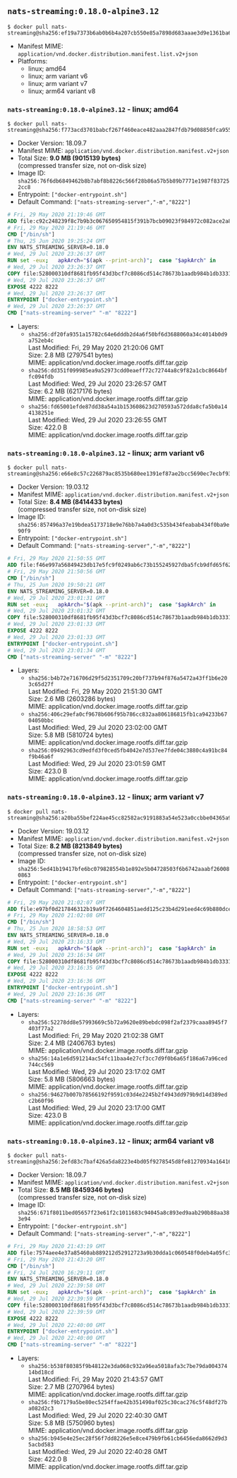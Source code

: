 ## `nats-streaming:0.18.0-alpine3.12`

```console
$ docker pull nats-streaming@sha256:ef19a7373b6ab0b6b4a207cb550e85a7898d683aaae3d9e1361ba69d7d987541
```

-	Manifest MIME: `application/vnd.docker.distribution.manifest.list.v2+json`
-	Platforms:
	-	linux; amd64
	-	linux; arm variant v6
	-	linux; arm variant v7
	-	linux; arm64 variant v8

### `nats-streaming:0.18.0-alpine3.12` - linux; amd64

```console
$ docker pull nats-streaming@sha256:f773acd3701babcf267f460eace482aaa2847fdb79d08850fca955fe69c12e8f
```

-	Docker Version: 18.09.7
-	Manifest MIME: `application/vnd.docker.distribution.manifest.v2+json`
-	Total Size: **9.0 MB (9015139 bytes)**  
	(compressed transfer size, not on-disk size)
-	Image ID: `sha256:76f6db6849462b8b7abf8b8226c566f28b86a57b5b89b7771e1987f837252cc8`
-	Entrypoint: `["docker-entrypoint.sh"]`
-	Default Command: `["nats-streaming-server","-m","8222"]`

```dockerfile
# Fri, 29 May 2020 21:19:46 GMT
ADD file:c92c248239f8c7b9b3c067650954815f391b7bcb09023f984972c082ace2a8d0 in / 
# Fri, 29 May 2020 21:19:46 GMT
CMD ["/bin/sh"]
# Thu, 25 Jun 2020 19:25:24 GMT
ENV NATS_STREAMING_SERVER=0.18.0
# Wed, 29 Jul 2020 23:26:37 GMT
RUN set -eux; 	apkArch="$(apk --print-arch)"; 	case "$apkArch" in 		aarch64) natsArch='arm64'; sha256='ff2a51618b79685264f980fe868f1c7af583c419b6406cc63d4811f3c98ca8fe' ;; 		armhf) natsArch='arm6'; sha256='629e17255f12fd80e051772a6dd18a7f65e692b4abef0786b421eb8b6ab85db4' ;; 		armv7) natsArch='arm7'; sha256='94e499af6a6391519315e8bcd5127c43c1d1a442ef945956286e77b4366c92c9' ;; 		x86_64) natsArch='amd64'; sha256='6252e9262efc81a41ade3f43b68e014d1e635d3e3bf9cbcd2b09c3a030a0d5e6' ;; 		x86) natsArch='386'; sha256='886ebd2e5eb99e30ff9e9d8907d7bd49dafacffce1dc921427e5754a4ec26f55' ;; 		*) echo >&2 "error: $apkArch is not supported!"; exit 1 ;; 	esac; 		wget -O nats-streaming-server.zip "https://github.com/nats-io/nats-streaming-server/releases/download/v${NATS_STREAMING_SERVER}/nats-streaming-server-v${NATS_STREAMING_SERVER}-linux-${natsArch}.zip"; 	echo "${sha256} *nats-streaming-server.zip" | sha256sum -c -; 		apk add --no-cache ca-certificates; 	apk add --no-cache --virtual buildtmp unzip; 		unzip nats-streaming-server.zip "nats-streaming-server-v${NATS_STREAMING_SERVER}-linux-${natsArch}/nats-streaming-server"; 	rm nats-streaming-server.zip; 	mv "nats-streaming-server-v${NATS_STREAMING_SERVER}-linux-${natsArch}/nats-streaming-server" /usr/local/bin; 	rmdir "nats-streaming-server-v${NATS_STREAMING_SERVER}-linux-${natsArch}"; 		apk del --no-cache --no-network buildtmp
# Wed, 29 Jul 2020 23:26:37 GMT
COPY file:528000310df8681fb95f43d3bcf7c8086cd514c78673b1aadb984b1db3331559 in /usr/local/bin 
# Wed, 29 Jul 2020 23:26:37 GMT
EXPOSE 4222 8222
# Wed, 29 Jul 2020 23:26:37 GMT
ENTRYPOINT ["docker-entrypoint.sh"]
# Wed, 29 Jul 2020 23:26:37 GMT
CMD ["nats-streaming-server" "-m" "8222"]
```

-	Layers:
	-	`sha256:df20fa9351a15782c64e6dddb2d4a6f50bf6d3688060a34c4014b0d9a752eb4c`  
		Last Modified: Fri, 29 May 2020 21:20:06 GMT  
		Size: 2.8 MB (2797541 bytes)  
		MIME: application/vnd.docker.image.rootfs.diff.tar.gzip
	-	`sha256:dd351f099985ea9a52973cdd0eaeff72c72744a8c9f82a1cbc8664bffc094fdb`  
		Last Modified: Wed, 29 Jul 2020 23:26:57 GMT  
		Size: 6.2 MB (6217176 bytes)  
		MIME: application/vnd.docker.image.rootfs.diff.tar.gzip
	-	`sha256:fd65001efde87dd38a54a1b153608623d270593a572dda8cfa5b0a144138251e`  
		Last Modified: Wed, 29 Jul 2020 23:26:55 GMT  
		Size: 422.0 B  
		MIME: application/vnd.docker.image.rootfs.diff.tar.gzip

### `nats-streaming:0.18.0-alpine3.12` - linux; arm variant v6

```console
$ docker pull nats-streaming@sha256:e66e8c57c226879ac8535b680ee1391ef87ae2bcc5690ec7ecbf93a4066c82a6
```

-	Docker Version: 19.03.12
-	Manifest MIME: `application/vnd.docker.distribution.manifest.v2+json`
-	Total Size: **8.4 MB (8414433 bytes)**  
	(compressed transfer size, not on-disk size)
-	Image ID: `sha256:857496a37e19bdea5173718e9e76bb7a4a0d3c535b434feabab434f0ba9e90f9`
-	Entrypoint: `["docker-entrypoint.sh"]`
-	Default Command: `["nats-streaming-server","-m","8222"]`

```dockerfile
# Fri, 29 May 2020 21:50:55 GMT
ADD file:f46e997a56849423db17e5fc9f0249ab6c73b155245927dba5fcb9dfd65f622f in / 
# Fri, 29 May 2020 21:50:56 GMT
CMD ["/bin/sh"]
# Thu, 25 Jun 2020 19:50:21 GMT
ENV NATS_STREAMING_SERVER=0.18.0
# Wed, 29 Jul 2020 23:01:31 GMT
RUN set -eux; 	apkArch="$(apk --print-arch)"; 	case "$apkArch" in 		aarch64) natsArch='arm64'; sha256='ff2a51618b79685264f980fe868f1c7af583c419b6406cc63d4811f3c98ca8fe' ;; 		armhf) natsArch='arm6'; sha256='629e17255f12fd80e051772a6dd18a7f65e692b4abef0786b421eb8b6ab85db4' ;; 		armv7) natsArch='arm7'; sha256='94e499af6a6391519315e8bcd5127c43c1d1a442ef945956286e77b4366c92c9' ;; 		x86_64) natsArch='amd64'; sha256='6252e9262efc81a41ade3f43b68e014d1e635d3e3bf9cbcd2b09c3a030a0d5e6' ;; 		x86) natsArch='386'; sha256='886ebd2e5eb99e30ff9e9d8907d7bd49dafacffce1dc921427e5754a4ec26f55' ;; 		*) echo >&2 "error: $apkArch is not supported!"; exit 1 ;; 	esac; 		wget -O nats-streaming-server.zip "https://github.com/nats-io/nats-streaming-server/releases/download/v${NATS_STREAMING_SERVER}/nats-streaming-server-v${NATS_STREAMING_SERVER}-linux-${natsArch}.zip"; 	echo "${sha256} *nats-streaming-server.zip" | sha256sum -c -; 		apk add --no-cache ca-certificates; 	apk add --no-cache --virtual buildtmp unzip; 		unzip nats-streaming-server.zip "nats-streaming-server-v${NATS_STREAMING_SERVER}-linux-${natsArch}/nats-streaming-server"; 	rm nats-streaming-server.zip; 	mv "nats-streaming-server-v${NATS_STREAMING_SERVER}-linux-${natsArch}/nats-streaming-server" /usr/local/bin; 	rmdir "nats-streaming-server-v${NATS_STREAMING_SERVER}-linux-${natsArch}"; 		apk del --no-cache --no-network buildtmp
# Wed, 29 Jul 2020 23:01:32 GMT
COPY file:528000310df8681fb95f43d3bcf7c8086cd514c78673b1aadb984b1db3331559 in /usr/local/bin 
# Wed, 29 Jul 2020 23:01:33 GMT
EXPOSE 4222 8222
# Wed, 29 Jul 2020 23:01:33 GMT
ENTRYPOINT ["docker-entrypoint.sh"]
# Wed, 29 Jul 2020 23:01:34 GMT
CMD ["nats-streaming-server" "-m" "8222"]
```

-	Layers:
	-	`sha256:b4b72e716706d29f5d2351709c20bf737b94f876a5472a43ff1b6e203c65d27f`  
		Last Modified: Fri, 29 May 2020 21:51:30 GMT  
		Size: 2.6 MB (2603286 bytes)  
		MIME: application/vnd.docker.image.rootfs.diff.tar.gzip
	-	`sha256:406c29efa0cf9678b606f95b786cc832aa806186815fb1ca94233b6704050bbc`  
		Last Modified: Wed, 29 Jul 2020 23:02:00 GMT  
		Size: 5.8 MB (5810724 bytes)  
		MIME: application/vnd.docker.image.rootfs.diff.tar.gzip
	-	`sha256:09492963cd9edfd3f0ced5fb4042e7d537ee7fde04c3880c4a91bc84f9b46a6f`  
		Last Modified: Wed, 29 Jul 2020 23:01:59 GMT  
		Size: 423.0 B  
		MIME: application/vnd.docker.image.rootfs.diff.tar.gzip

### `nats-streaming:0.18.0-alpine3.12` - linux; arm variant v7

```console
$ docker pull nats-streaming@sha256:a20ba55bef224ae45cc82582ac9191883a54e523a0ccbbe04365a9d5f373e561
```

-	Docker Version: 19.03.12
-	Manifest MIME: `application/vnd.docker.distribution.manifest.v2+json`
-	Total Size: **8.2 MB (8213849 bytes)**  
	(compressed transfer size, not on-disk size)
-	Image ID: `sha256:5ed41b19417bfe6bc079828554b1e892e5b04728503f6b6742aaabf260080863`
-	Entrypoint: `["docker-entrypoint.sh"]`
-	Default Command: `["nats-streaming-server","-m","8222"]`

```dockerfile
# Fri, 29 May 2020 21:02:07 GMT
ADD file:e97bf0d217846312b19a9f7264604851aedd125c23b4d291eed4c69b880dce26 in / 
# Fri, 29 May 2020 21:02:08 GMT
CMD ["/bin/sh"]
# Thu, 25 Jun 2020 18:58:53 GMT
ENV NATS_STREAMING_SERVER=0.18.0
# Wed, 29 Jul 2020 23:16:33 GMT
RUN set -eux; 	apkArch="$(apk --print-arch)"; 	case "$apkArch" in 		aarch64) natsArch='arm64'; sha256='ff2a51618b79685264f980fe868f1c7af583c419b6406cc63d4811f3c98ca8fe' ;; 		armhf) natsArch='arm6'; sha256='629e17255f12fd80e051772a6dd18a7f65e692b4abef0786b421eb8b6ab85db4' ;; 		armv7) natsArch='arm7'; sha256='94e499af6a6391519315e8bcd5127c43c1d1a442ef945956286e77b4366c92c9' ;; 		x86_64) natsArch='amd64'; sha256='6252e9262efc81a41ade3f43b68e014d1e635d3e3bf9cbcd2b09c3a030a0d5e6' ;; 		x86) natsArch='386'; sha256='886ebd2e5eb99e30ff9e9d8907d7bd49dafacffce1dc921427e5754a4ec26f55' ;; 		*) echo >&2 "error: $apkArch is not supported!"; exit 1 ;; 	esac; 		wget -O nats-streaming-server.zip "https://github.com/nats-io/nats-streaming-server/releases/download/v${NATS_STREAMING_SERVER}/nats-streaming-server-v${NATS_STREAMING_SERVER}-linux-${natsArch}.zip"; 	echo "${sha256} *nats-streaming-server.zip" | sha256sum -c -; 		apk add --no-cache ca-certificates; 	apk add --no-cache --virtual buildtmp unzip; 		unzip nats-streaming-server.zip "nats-streaming-server-v${NATS_STREAMING_SERVER}-linux-${natsArch}/nats-streaming-server"; 	rm nats-streaming-server.zip; 	mv "nats-streaming-server-v${NATS_STREAMING_SERVER}-linux-${natsArch}/nats-streaming-server" /usr/local/bin; 	rmdir "nats-streaming-server-v${NATS_STREAMING_SERVER}-linux-${natsArch}"; 		apk del --no-cache --no-network buildtmp
# Wed, 29 Jul 2020 23:16:34 GMT
COPY file:528000310df8681fb95f43d3bcf7c8086cd514c78673b1aadb984b1db3331559 in /usr/local/bin 
# Wed, 29 Jul 2020 23:16:35 GMT
EXPOSE 4222 8222
# Wed, 29 Jul 2020 23:16:36 GMT
ENTRYPOINT ["docker-entrypoint.sh"]
# Wed, 29 Jul 2020 23:16:36 GMT
CMD ["nats-streaming-server" "-m" "8222"]
```

-	Layers:
	-	`sha256:52278dd8e57993669c5b72a9620e89bebdc098f2af2379caaa8945f7403f77a2`  
		Last Modified: Fri, 29 May 2020 21:02:38 GMT  
		Size: 2.4 MB (2406763 bytes)  
		MIME: application/vnd.docker.image.rootfs.diff.tar.gzip
	-	`sha256:14a1e6d591214ac54fc11baa4e27cf3cc7d9f0b6a65f186a67a96ced744cc569`  
		Last Modified: Wed, 29 Jul 2020 23:17:02 GMT  
		Size: 5.8 MB (5806663 bytes)  
		MIME: application/vnd.docker.image.rootfs.diff.tar.gzip
	-	`sha256:94627b007b78566192f9591c03d4e2245b2f4943dd979b9d14d389edc2b60f96`  
		Last Modified: Wed, 29 Jul 2020 23:17:00 GMT  
		Size: 423.0 B  
		MIME: application/vnd.docker.image.rootfs.diff.tar.gzip

### `nats-streaming:0.18.0-alpine3.12` - linux; arm64 variant v8

```console
$ docker pull nats-streaming@sha256:2efd83c7baf426a5da8223e4bd05f9278545d8fe81270934a16416e73c68e5b6
```

-	Docker Version: 18.09.7
-	Manifest MIME: `application/vnd.docker.distribution.manifest.v2+json`
-	Total Size: **8.5 MB (8459346 bytes)**  
	(compressed transfer size, not on-disk size)
-	Image ID: `sha256:671f8011bed05657f23e61f2c1011683c94045a8c893ed9aab290b88aa383e94`
-	Entrypoint: `["docker-entrypoint.sh"]`
-	Default Command: `["nats-streaming-server","-m","8222"]`

```dockerfile
# Fri, 29 May 2020 21:43:19 GMT
ADD file:7574aee4e37a85460ab889212d52912723a9b30dda1c060548f0deb4a05fc398 in / 
# Fri, 29 May 2020 21:43:20 GMT
CMD ["/bin/sh"]
# Fri, 24 Jul 2020 16:29:11 GMT
ENV NATS_STREAMING_SERVER=0.18.0
# Wed, 29 Jul 2020 22:39:58 GMT
RUN set -eux; 	apkArch="$(apk --print-arch)"; 	case "$apkArch" in 		aarch64) natsArch='arm64'; sha256='ff2a51618b79685264f980fe868f1c7af583c419b6406cc63d4811f3c98ca8fe' ;; 		armhf) natsArch='arm6'; sha256='629e17255f12fd80e051772a6dd18a7f65e692b4abef0786b421eb8b6ab85db4' ;; 		armv7) natsArch='arm7'; sha256='94e499af6a6391519315e8bcd5127c43c1d1a442ef945956286e77b4366c92c9' ;; 		x86_64) natsArch='amd64'; sha256='6252e9262efc81a41ade3f43b68e014d1e635d3e3bf9cbcd2b09c3a030a0d5e6' ;; 		x86) natsArch='386'; sha256='886ebd2e5eb99e30ff9e9d8907d7bd49dafacffce1dc921427e5754a4ec26f55' ;; 		*) echo >&2 "error: $apkArch is not supported!"; exit 1 ;; 	esac; 		wget -O nats-streaming-server.zip "https://github.com/nats-io/nats-streaming-server/releases/download/v${NATS_STREAMING_SERVER}/nats-streaming-server-v${NATS_STREAMING_SERVER}-linux-${natsArch}.zip"; 	echo "${sha256} *nats-streaming-server.zip" | sha256sum -c -; 		apk add --no-cache ca-certificates; 	apk add --no-cache --virtual buildtmp unzip; 		unzip nats-streaming-server.zip "nats-streaming-server-v${NATS_STREAMING_SERVER}-linux-${natsArch}/nats-streaming-server"; 	rm nats-streaming-server.zip; 	mv "nats-streaming-server-v${NATS_STREAMING_SERVER}-linux-${natsArch}/nats-streaming-server" /usr/local/bin; 	rmdir "nats-streaming-server-v${NATS_STREAMING_SERVER}-linux-${natsArch}"; 		apk del --no-cache --no-network buildtmp
# Wed, 29 Jul 2020 22:39:59 GMT
COPY file:528000310df8681fb95f43d3bcf7c8086cd514c78673b1aadb984b1db3331559 in /usr/local/bin 
# Wed, 29 Jul 2020 22:39:59 GMT
EXPOSE 4222 8222
# Wed, 29 Jul 2020 22:40:00 GMT
ENTRYPOINT ["docker-entrypoint.sh"]
# Wed, 29 Jul 2020 22:40:00 GMT
CMD ["nats-streaming-server" "-m" "8222"]
```

-	Layers:
	-	`sha256:b538f80385f9b48122e3da068c932a96ea5018afa3c7be79da00437414bd18cd`  
		Last Modified: Fri, 29 May 2020 21:43:57 GMT  
		Size: 2.7 MB (2707964 bytes)  
		MIME: application/vnd.docker.image.rootfs.diff.tar.gzip
	-	`sha256:f9b7179a5be80ec5254ffae42b351490af025c30cac276c5f48df27ba082d2c3`  
		Last Modified: Wed, 29 Jul 2020 22:40:30 GMT  
		Size: 5.8 MB (5750960 bytes)  
		MIME: application/vnd.docker.image.rootfs.diff.tar.gzip
	-	`sha256:b945e4e25ec28f56f7dd8226e5e8ce479b9fb61cb6456eda8662d9d35acbd583`  
		Last Modified: Wed, 29 Jul 2020 22:40:28 GMT  
		Size: 422.0 B  
		MIME: application/vnd.docker.image.rootfs.diff.tar.gzip
